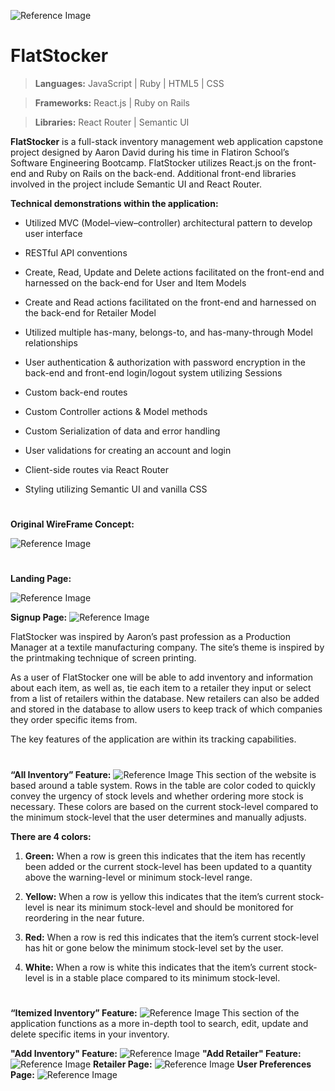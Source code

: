 ![Reference Image](./client/src/images/logo.png)
# FlatStocker

> **Languages:** JavaScript | Ruby | HTML5 | CSS

> **Frameworks:** React.js | Ruby on Rails

> **Libraries:** React Router | Semantic UI


**FlatStocker** is a full-stack inventory management web application capstone project designed by Aaron David during his time in Flatiron School’s Software Engineering Bootcamp. FlatStocker utilizes React.js on the front-end and Ruby on Rails on the back-end. Additional front-end libraries involved in the project include Semantic UI and React Router.  

**Technical demonstrations within the application:**
- Utilized MVC (Model–view–controller) architectural pattern to develop user interface

- RESTful API conventions

- Create, Read, Update and Delete actions facilitated on the front-end and harnessed on the back-end for User and Item Models

- Create and Read actions facilitated on the front-end and harnessed on the back-end for Retailer Model

- Utilized multiple has-many, belongs-to, and has-many-through Model relationships

- User authentication & authorization with password encryption in the back-end and front-end login/logout system utilizing Sessions

- Custom back-end routes 

- Custom Controller actions & Model methods

- Custom Serialization of data and error handling

- User validations for creating an account and login

- Client-side routes via React Router

- Styling utilizing Semantic UI and vanilla CSS

#
**Original WireFrame Concept:**

![Reference Image](client/src/images/wireframe.png)
#
**Landing Page:**

![Reference Image](client/src/images/landing_page.png)

**Signup Page:**
![Reference Image](client/src/images/signup.png)

FlatStocker was inspired by Aaron’s past profession as a Production Manager at a textile manufacturing company. The site’s theme is inspired by the printmaking technique of screen printing.

As a user of FlatStocker one will be able to add inventory and information about each item, as well as, tie each item to a retailer they input or select from a list of retailers within the database. New retailers can also be added and stored in the database to allow users to keep track of which companies they order specific items from.

The key features of the application are within its tracking capabilities.
#
**“All Inventory” Feature:**
![Reference Image](client/src/images/all_inventory.png)
This section of the website is based around a table system. Rows in the table are color coded to quickly convey the urgency of stock levels and whether ordering more stock is necessary. These colors are based on the current stock-level compared to the minimum stock-level that the user determines and manually adjusts.
  
**There are 4 colors:**

1. **Green:** When a row is green this indicates that the item has recently been added or the current stock-level has been updated to a quantity above the warning-level or minimum stock-level range.

2. **Yellow:** When a row is yellow this indicates that the item’s current stock-level is near its minimum stock-level and should be monitored for reordering in the near future.

3. **Red:** When a row is red this indicates that the item’s current stock-level has hit or gone below the minimum stock-level set by the user.

4. **White:** When a row is white this indicates that the item’s current stock-level is in a stable place compared to its minimum stock-level.

#

**“Itemized Inventory” Feature:**
![Reference Image](client/src/images/itemized_inventory.png)
This section of the application functions as a more in-depth tool to search, edit, update and delete specific items in your inventory. 

**"Add Inventory" Feature:**
![Reference Image](client/src/images/add_inventory.png)
**"Add Retailer" Feature:**
![Reference Image](client/src/images/add_retailers.png)
**Retailer Page:**
![Reference Image](client/src/images/retailers.png)
**User Preferences Page:**
![Reference Image](client/src/images/user_preferences.png)



 

